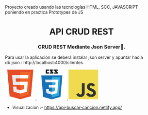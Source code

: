 Proyecto creado usando las tecnologías HTML, SCC, JAVASCRIPT poniendo en practica Prototypes de JS


<h1 align="center">API CRUD REST</h1>
<h3 align="center">CRUD REST Mediante Json Server🌟.</h3>

Para usar la aplicación se deberá instalar json server y apuntar hacia db.json : http://localhost:4000/clientes

<a href="https://www.w3.org/html/" target="_blank" rel="noreferrer"> <img
      src="https://github.com/devicons/devicon/blob/master/icons/html5/html5-original.svg" alt="html5" width="100"
      height="100" /> </a>
<a href="https://www.w3schools.com/css/" target="_blank"
    rel="noreferrer"> <img src="https://raw.githubusercontent.com/devicons/devicon/master/icons/css3/css3-original-wordmark.svg" alt="css3"
      width="100" height="100" /> </a>
<a href="https://www.javascript.com/" target="_blank" rel="noreferrer"> <img
      src="https://github.com/devicons/devicon/blob/master/icons/javascript/javascript-original.svg" alt="javascript" width="100"
      height="100" /> </a>

-  Visualización :-
<a href="https://api-buscar-cancion.netlify.app/" target="_blank"
    rel="noreferrer">https://api-buscar-cancion.netlify.app/</a>

